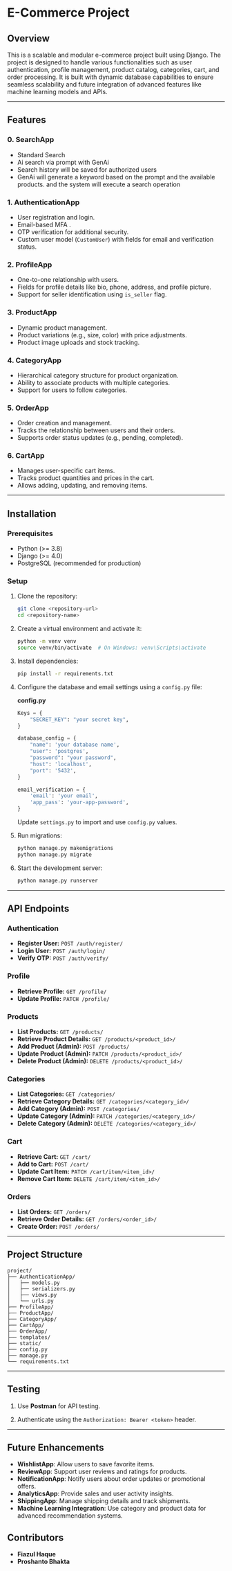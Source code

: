 # E-Commerce Project

## Overview

This is a scalable and modular e-commerce project built using Django. The project is designed to handle various functionalities such as user authentication, profile management, product catalog, categories, cart, and order processing. It is built with dynamic database capabilities to ensure seamless scalability and future integration of advanced features like machine learning models and APIs.

---

## Features
### 0. SearchApp

- Standard Search
- Ai search via prompt with GenAi
- Search history will be saved for authorized users
- GenAi will generate a keyword based on the prompt and the available products. and the system will execute a search operation

### 1. AuthenticationApp

- User registration and login.
- Email-based MFA .
- OTP verification for additional security.
- Custom user model (`CustomUser`) with fields for email and verification status.

### 2. ProfileApp

- One-to-one relationship with users.
- Fields for profile details like bio, phone, address, and profile picture.
- Support for seller identification using `is_seller` flag.

### 3. ProductApp

- Dynamic product management.
- Product variations (e.g., size, color) with price adjustments.
- Product image uploads and stock tracking.

### 4. CategoryApp

- Hierarchical category structure for product organization.
- Ability to associate products with multiple categories.
- Support for users to follow categories.

### 5. OrderApp

- Order creation and management.
- Tracks the relationship between users and their orders.
- Supports order status updates (e.g., pending, completed).

### 6. CartApp

- Manages user-specific cart items.
- Tracks product quantities and prices in the cart.
- Allows adding, updating, and removing items.

---

## Installation

### Prerequisites

- Python (>= 3.8)
- Django (>= 4.0)
- PostgreSQL (recommended for production)

### Setup

1. Clone the repository:

   ```bash
   git clone <repository-url>
   cd <repository-name>
   ```

2. Create a virtual environment and activate it:

   ```bash
   python -m venv venv
   source venv/bin/activate  # On Windows: venv\Scripts\activate
   ```

3. Install dependencies:

   ```bash
   pip install -r requirements.txt
   ```

4. Configure the database and email settings using a `config.py` file:

   **config.py**
   ```python
   Keys = {
       "SECRET_KEY": "your secret key",
   }

   database_config = {
       "name": 'your database name',
       "user": 'postgres',
       "password": "your password",
       "host": 'localhost',
       "port": '5432',
   }

   email_verification = {
       'email': 'your email',
       'app_pass': 'your-app-password',
   }
   ```

   Update `settings.py` to import and use `config.py` values.

5. Run migrations:

   ```bash
   python manage.py makemigrations
   python manage.py migrate
   ```


6. Start the development server:

   ```bash
   python manage.py runserver
   ```

---

## API Endpoints

### Authentication

- **Register User:** `POST /auth/register/`
- **Login User:** `POST /auth/login/`
- **Verify OTP:** `POST /auth/verify/`

### Profile

- **Retrieve Profile:** `GET /profile/`
- **Update Profile:** `PATCH /profile/`

### Products

- **List Products:** `GET /products/`
- **Retrieve Product Details:** `GET /products/<product_id>/`
- **Add Product (Admin):** `POST /products/`
- **Update Product (Admin):** `PATCH /products/<product_id>/`
- **Delete Product (Admin):** `DELETE /products/<product_id>/`

### Categories

- **List Categories:** `GET /categories/`
- **Retrieve Category Details:** `GET /categories/<category_id>/`
- **Add Category (Admin):** `POST /categories/`
- **Update Category (Admin):** `PATCH /categories/<category_id>/`
- **Delete Category (Admin):** `DELETE /categories/<category_id>/`

### Cart

- **Retrieve Cart:** `GET /cart/`
- **Add to Cart:** `POST /cart/`
- **Update Cart Item:** `PATCH /cart/item/<item_id>/`
- **Remove Cart Item:** `DELETE /cart/item/<item_id>/`

### Orders

- **List Orders:** `GET /orders/`
- **Retrieve Order Details:** `GET /orders/<order_id>/`
- **Create Order:** `POST /orders/`

---

## Project Structure

```plaintext
project/
├── AuthenticationApp/
│   ├── models.py
│   ├── serializers.py
│   ├── views.py
│   └── urls.py
├── ProfileApp/
├── ProductApp/
├── CategoryApp/
├── CartApp/
├── OrderApp/
├── templates/
├── static/
├── config.py
├── manage.py
└── requirements.txt
```

---

## Testing

1. Use **Postman** for API testing.

2. Authenticate using the `Authorization: Bearer <token>` header.

---

## Future Enhancements

- **WishlistApp**: Allow users to save favorite items.
- **ReviewApp**: Support user reviews and ratings for products.
- **NotificationApp**: Notify users about order updates or promotional offers.
- **AnalyticsApp**: Provide sales and user activity insights.
- **ShippingApp**: Manage shipping details and track shipments.
- **Machine Learning Integration**: Use category and product data for advanced recommendation systems.



## Contributors

- **Fiazul Haque**
- **Proshanto Bhakta**

